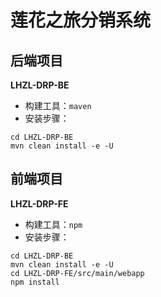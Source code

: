# 莲花之旅分销系统

## 后端项目
**LHZL-DRP-BE**
+ 构建工具：`maven`
+ 安装步骤：
```
cd LHZL-DRP-BE
mvn clean install -e -U
```

## 前端项目
**LHZL-DRP-FE**
+ 构建工具：`npm`
+ 安装步骤：
```
cd LHZL-DRP-BE
mvn clean install -e -U
cd LHZL-DRP-FE/src/main/webapp
npm install
```



